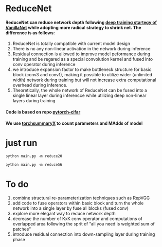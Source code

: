 # ReduceNet
####  ReduceNet can reduce network depth following [deep training startegy of VanillaNet](https://arxiv.org/abs/2305.12972) while adopting more radical strategy to shrink net. The difference is as follows:
1. ReduceNet is totally compatible with current model design
2. There is no any non-linear activation in the network during inference
3. Residual connection is allowed to improve model peformance during training and be regared as a special convolution kernel and fused into conv operator during inference
4. we introduce expansion factor to make bottleneck structure for basic block (conv3 and conv1), making it possible to utilize wider (unlimited width) network during training but will not increase extra computational overhead during inference.
5. Theoretically, the whole network of ReduceNet can be fused into a single linear layer during inferencce while utilizing deep non-linear layers during training


#### Code is based on repo [pytorch-cifar](https://github.com/kuangliu/pytorch-cifar)

#### We use [torchsummaryX](https://github.com/nmhkahn/torchsummaryX) to count parameters and MAdds of model




# just run
```python
python main.py -m reduce20
```
```python
python main.py -m reduce56
```





# To do
1. combine  structural re-parameterization techniques such as RepVGG
2. add code to fuse operators within basic block and turn the whole network into a single layer by fuse all blocks (fused conv)
3. explore more elegant way to reduce network depth
4. decrease the number of KxK conv operator and computations of overlapped area following the sprit of "all you need is weighted sum of patches"
5. introduce residual connection into down-sampling layer during training phase
